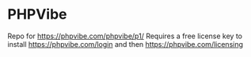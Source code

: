 # PHPVibe

Repo for https://phpvibe.com/phpvibe/p1/
Requires a free license key to install https://phpvibe.com/login and then https://phpvibe.com/licensing

